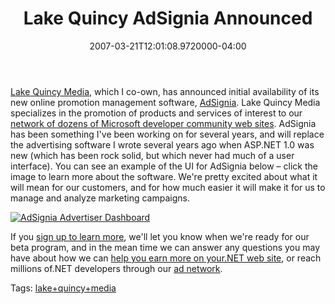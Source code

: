 ﻿---
title: Lake Quincy AdSignia Announced
date: "2007-03-21T12:01:08.9720000-04:00"
description: Lake Quincy Media, which I co-own, has announced initial availability of its new online promotion management software, AdSignia. Lake Quincy Media specializes in the promotion of products and services of interest to our network of dozens of Microsoft developer community web sites.
featuredImage: img/lake-quincy-adsignia-announced-featured.png
---

[Lake Quincy Media](http://lakequincy.com/), which I co-own, has announced initial availability of its new online promotion management software, [AdSignia](http://lakequincy.com/AdSignia). Lake Quincy Media specializes in the promotion of products and services of interest to our [network of dozens of Microsoft developer community web sites](http://lakequincy.com/Advertisers/AdNetwork.aspx). AdSignia has been something I've been working on for several years, and will replace the advertising software I wrote several years ago when ASP.NET 1.0 was new (which has been rock solid, but which never had much of a user interface). You can see an example of the UI for AdSignia below – click the image to learn more about the software. We're pretty excited about what it will mean for our customers, and for how much easier it will make it for us to manage and analyze marketing campaigns.

[![AdSignia Advertiser Dashboard](<>)](http://lakequincy.com/adsignia)

If you [sign up to learn more](http://lakequincy.com/RegisterUser.aspx), we'll let you know when we're ready for our beta program, and in the mean time we can answer any questions you may have about how we can [help you earn more on your.NET web site](http://lakequincy.com/Publishers/Default.aspx), or reach millions of.NET developers through our [ad network](http://lakequincy.com/Advertisers/AdNetwork.aspx).

Tags: [lake+quincy+media](http://technorati.com/tag/lake+quincy+media)

